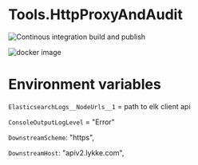 # Tools.HttpProxyAndAudit

![Continous integration build and publish](https://github.com/swisschain/Tools.HttpProxyAndAudit/workflows/Continous%20integration%20build%20and%20publish/badge.svg)

![docker image](https://img.shields.io/docker/v/swisschains/tools-http-proxy-and-audit?sort=semver)


# Environment variables

`ElasticsearchLogs__NodeUrls__1` = path to elk client api

`ConsoleOutputLogLevel` = "Error"

`DownstreamScheme`: "https",

`DownstreamHost`: "apiv2.lykke.com",
